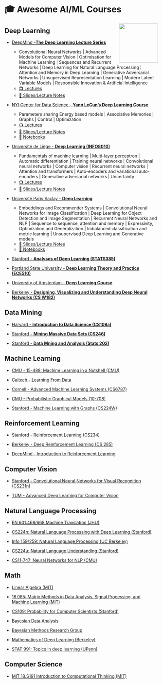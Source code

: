 # 🎓 Awesome AI/ML Courses

<img src="https://repository-images.githubusercontent.com/317979056/b1793d00-4dee-11eb-923a-0344f135d1ee" height="128px" align="right">

## Deep Learning

* [DeepMind -**The Deep Learning Lecture Series**](https://deepmind.com/learning-resources/deep-learning-lecture-series-2020)
  * Convolutional Neural Networks | Advanced Models for Computer Vision | Optimisation for Machine Learning | Sequences and Recurrent Networks | Deep Learning for Natural Language Processing | Attention and Memory in Deep Learning | Generative Adversarial Networks | Unsupervised Representation Learning | Modern Latent Variable Models | Responsible Innovation & Artificial Intelligence
  * [:tv: Lectures](https://www.youtube.com/playlist?list=PLqYmG7hTraZCDxZ44o4p3N5Anz3lLRVZF) 
  * [:open_book: Slides/Lecture Notes](https://deepmind.com/learning-resources/deep-learning-lecture-series-2020)

* [NYI Center for Data Science - **Yann LeCun’s Deep Learning Course**](https://cds.nyu.edu/deep-learning/)
  * Parameters sharing Energy based models | Associative Memories | Graphs | Control | Optimization
  * [:tv: Lectures](https://www.youtube.com/playlist?list=PLLHTzKZzVU9eaEyErdV26ikyolxOsz6mq) 
  * [:open_book: Slides/Lecture Notes](https://atcold.github.io/pytorch-Deep-Learning/)
  * [:memo: Notebooks](https://github.com/Atcold/pytorch-Deep-Learning)

* [Université de Liège - **Deep Learning (INFO8010)**](https://github.com/glouppe/info8010-deep-learning)  
  * Fundamentals of machine learning | Multi-layer perceptron | Automatic differentiation | Training neural networks | Convolutional neural networks | Computer vision | Recurrent neural networks | Attention and transformers | Auto-encoders and variational auto-encoders | Generative adversarial networks | Uncertainty
  * [:tv: Lectures](https://www.youtube.com/playlist?list=PLLqXZ_E-UXlyGPyiWStnC_Y0iizSv5jsG) 
  * [:open_book: Slides/Lecture Notes](https://github.com/glouppe/info8010-deep-learning)

* [Université Paris Saclay - **Deep Learning**](https://github.com/m2dsupsdlclass/lectures-labs)
  * Embeddings and Recommender Systems | Convolutional Neural Networks for Image Classification | Deep Learning for Object Detection and Image Segmentation | Recurrent Neural Networks and NLP | Sequence to sequence, attention and memory | Expressivity, Optimization and Generalization | Imbalanced classification and metric learning | Unsupervised Deep Learning and Generative models 
  * [:open_book: Slides/Lecture Notes](https://m2dsupsdlclass.github.io/lectures-labs/)
  * [:memo: Notebooks](https://m2dsupsdlclass.github.io/lectures-labs/)
  
* [Stanford - **Analyses of Deep Learning (STATS385)**](https://stats385.github.io/lecture_slides)

* [Portland State University - **Deep Learning Theory and Practice (ECE510)**](http://web.cecs.pdx.edu/~willke/courses/EE510W20/)

* [University of Amsterdam - **Deep Learning Course**](https://uvadlc.github.io/)

* [Berkeley - **Designing, Visualizing and Understanding Deep Neural Networks (CS W182)**](https://cs182sp21.github.io/)


## Data Mining

* [Harvard - **Introduction to Data Science (CS109a)**](https://harvard-iacs.github.io/2021-CS109A/pages/materials.html)

* [Stanford - **Mining Massive Data Sets (CS246)**](http://web.stanford.edu/class/cs246/index.html#content)

* [Stanford - **Data Mning and Analysis (Stats 202)**](http://web.stanford.edu/class/stats202/intro.html)


## Machine Learning

* [CMU - 15-488: Machine Learning in a Nutshell (CMU)](https://web2.qatar.cmu.edu/~gdicaro/15488/)

* [Caltech - Learning From Data](https://work.caltech.edu/lectures.html)

* [Cornell - Advanced Machine Learning Systems (CS6787)](https://www.cs.cornell.edu/courses/cs6787/2019fa/)

* [CMU - Probabilistic Graphical Models (10-708)](https://www.cs.cmu.edu/~epxing/Class/10708-20/lectures.html)

* [Stanford - Machine Learning with Graphs (CS224W)](http://web.stanford.edu/class/cs224w/)


## Reinforcement Learning

* [Stanford - Reinforcement Learning (CS234)](https://web.stanford.edu/class/cs234/)

* [Berkeley - Deep Reinforcement Learning (CS 285)](http://rail.eecs.berkeley.edu/deeprlcourse/)

* [DeepMind - Introduction to Reinforcement Learning](https://deepmind.com/learning-resources/-introduction-reinforcement-learning-david-silver)


## Computer Vision

* [Stanford - Convolutional Neural Networks for Visual Recognition (CS231n)](http://cs231n.stanford.edu/schedule.html)

* [TUM - Advanced Deep Learning for Computer Vision](https://www.youtube.com/playlist?list=PLog3nOPCjKBkngkkF552-Hiwa5t_ZeDnh)


## Natural Language Processing

* [EN 601.468/668 Machine Translation (JHU)](http://mt-class.org/jhu/syllabus.html)

* [CS224n: Natural Language Processing with Deep Learning (Stanford)](http://web.stanford.edu/class/cs224n/)

* [Info 159/259: Natural Language Processing (UC Berkeley)](https://people.ischool.berkeley.edu/~dbamman/nlp21.html#syllabus)

* [CS224u: Natural Language Understanding (Stanford)](https://web.stanford.edu/class/cs224u/)

* [CS11-747: Neural Networks for NLP (CMU)](http://www.phontron.com/class/nn4nlp2020/schedule.html)


## Math

* [Linear Algebra (MIT)](https://ocw.mit.edu/courses/mathematics/18-06-linear-algebra-spring-2010/)

* [18.065: Matrix Methods in Data Analysis, Signal Processing, and Machine Learning (MIT)](https://ocw.mit.edu/courses/mathematics/18-065-matrix-methods-in-data-analysis-signal-processing-and-machine-learning-spring-2018/)

* [CS109: Probability for Computer Scientists (Stanford)](http://web.stanford.edu/class/cs109/schedule.html)

* [Bayesian Data Analysis](https://avehtari.github.io/BDA_course_Aalto/)

* [Bayesian Methods Research Group](https://bayesgroup.ru/)

* [Mathematics of Deep Learning (Berkeley)](https://joanbruna.github.io/MathsDL-spring19/)

* [STAT 991: Topics in deep learning (UPenn)](https://github.com/dobriban/Topics-in-deep-learning)

## Computer Science

* [MIT 18.S191 Introduction to Computational Thinking (MIT)](https://computationalthinking.mit.edu/Spring21/)
